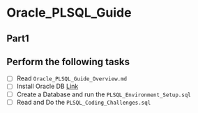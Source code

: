 # Oracle_PLSQL_Guide
## Part1

## Perform the following tasks
* [ ] Read `Oracle_PLSQL_Guide_Overview.md`
* [ ] Install Oracle DB [Link](https://docs.oracle.com/en/java/java-components/advanced-management-console/2.25/install-guide/oracle-database-installation-and-configuration-advanced-management-console.html#GUID-520F3D1F-18EE-41DA-B238-FB9E3E8491C7)
* [ ] Create a Database and run the `PLSQL_Environment_Setup.sql`
* [ ] Read and Do the `PLSQL_Coding_Challenges.sql`